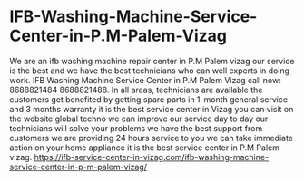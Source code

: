 # IFB-Washing-Machine-Service-Center-in-P.M-Palem-Vizag
 We are an ifb washing machine repair center in P.M Palem vizag our service is the best and we have the best technicians who can well experts in doing work. IFB Washing Machine Service Center in P.M Palem Vizag call now: 8688821484 8688821488. In all areas, technicians are available the customers get benefited by getting spare parts in 1-month general service and 3 months warranty it is the best service center in Vizag you can visit on the website global techno we can improve our service day to day our technicians will solve your problems we have the best support from customers we are providing 24 hours service to you we can take immediate action on your home appliance it is the best service center in P.M Palem vizag. https://ifb-service-center-in-vizag.com/ifb-washing-machine-service-center-in-p-m-palem-vizag/
